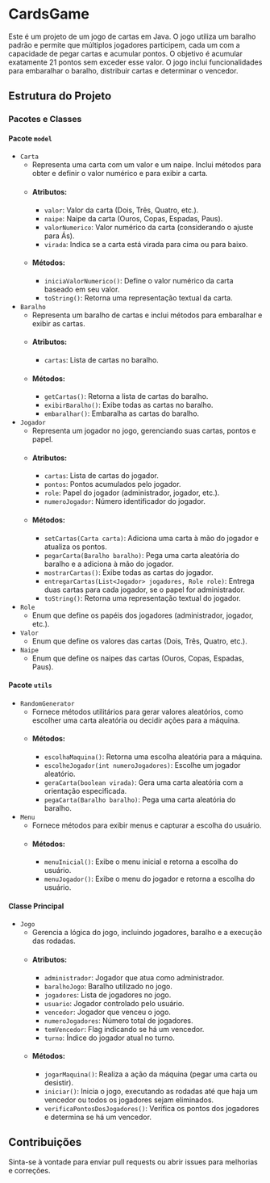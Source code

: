 # CardsGame

Este é um projeto de um jogo de cartas em Java. O jogo utiliza um baralho padrão e permite que múltiplos jogadores participem, cada um com a capacidade de pegar cartas e acumular pontos. O objetivo é acumular exatamente 21 pontos sem exceder esse valor. O jogo inclui funcionalidades para embaralhar o baralho, distribuir cartas e determinar o vencedor.

## Estrutura do Projeto
### Pacotes e Classes
#### Pacote `model`
- `Carta`
  - Representa uma carta com um valor e um naipe. Inclui métodos para obter e definir o valor numérico e para exibir a carta.
  - #### Atributos:
    - `valor`: Valor da carta (Dois, Três, Quatro, etc.).
    - `naipe`: Naipe da carta (Ouros, Copas, Espadas, Paus).
    - `valorNumerico`: Valor numérico da carta (considerando o ajuste para Ás).
    - `virada`: Indica se a carta está virada para cima ou para baixo.
  - #### Métodos:
    - `iniciaValorNumerico()`: Define o valor numérico da carta baseado em seu valor.
    - `toString()`: Retorna uma representação textual da carta.
- `Baralho`
  - Representa um baralho de cartas e inclui métodos para embaralhar e exibir as cartas.
  - #### Atributos:
    - `cartas`: Lista de cartas no baralho.
  - #### Métodos:
    - `getCartas()`: Retorna a lista de cartas do baralho.
    - `exibirBaralho()`: Exibe todas as cartas no baralho.
    - `embaralhar()`: Embaralha as cartas do baralho.
- `Jogador`
  - Representa um jogador no jogo, gerenciando suas cartas, pontos e papel.
  - #### Atributos:
    - `cartas`: Lista de cartas do jogador.
    - `pontos`: Pontos acumulados pelo jogador.
    - `role`: Papel do jogador (administrador, jogador, etc.).
    - `numeroJogador`: Número identificador do jogador.
  - #### Métodos:
    - `setCartas(Carta carta)`: Adiciona uma carta à mão do jogador e atualiza os pontos.
    - `pegarCarta(Baralho baralho)`: Pega uma carta aleatória do baralho e a adiciona à mão do jogador.
    - `mostrarCartas()`: Exibe todas as cartas do jogador.
    - `entregarCartas(List<Jogador> jogadores, Role role)`: Entrega duas cartas para cada jogador, se o papel for administrador.
    - `toString()`: Retorna uma representação textual do jogador.
- `Role`
  - Enum que define os papéis dos jogadores (administrador, jogador, etc.).
- `Valor`
  - Enum que define os valores das cartas (Dois, Três, Quatro, etc.).
- `Naipe`
  - Enum que define os naipes das cartas (Ouros, Copas, Espadas, Paus).

#### Pacote `utils`

- `RandomGenerator`
  - Fornece métodos utilitários para gerar valores aleatórios, como escolher uma carta aleatória ou decidir ações para a máquina.
  - #### Métodos:
    - `escolhaMaquina()`: Retorna uma escolha aleatória para a máquina.
    - `escolheJogador(int numeroJogadores)`: Escolhe um jogador aleatório.
    - `geraCarta(boolean virada)`: Gera uma carta aleatória com a orientação especificada.
    - `pegaCarta(Baralho baralho)`: Pega uma carta aleatória do baralho.
- `Menu`
  - Fornece métodos para exibir menus e capturar a escolha do usuário.
  - #### Métodos:
    - `menuInicial()`: Exibe o menu inicial e retorna a escolha do usuário.
    - `menuJogador()`: Exibe o menu do jogador e retorna a escolha do usuário.

#### Classe Principal

- `Jogo`
  - Gerencia a lógica do jogo, incluindo jogadores, baralho e a execução das rodadas.
  - #### Atributos:
    - `administrador`: Jogador que atua como administrador.
    - `baralhoJogo`: Baralho utilizado no jogo.
    - `jogadores`: Lista de jogadores no jogo.
    - `usuario`: Jogador controlado pelo usuário.
    - `vencedor`: Jogador que venceu o jogo.
    - `numeroJogadores`: Número total de jogadores.
    - `temVencedor`: Flag indicando se há um vencedor.
    - `turno`: Índice do jogador atual no turno.
  - #### Métodos:
    - `jogarMaquina()`: Realiza a ação da máquina (pegar uma carta ou desistir).
    - `iniciar()`: Inicia o jogo, executando as rodadas até que haja um vencedor ou todos os jogadores sejam eliminados.
    - `verificaPontosDosJogadores()`: Verifica os pontos dos jogadores e determina se há um vencedor.

## Contribuições
Sinta-se à vontade para enviar pull requests ou abrir issues para melhorias e correções.
